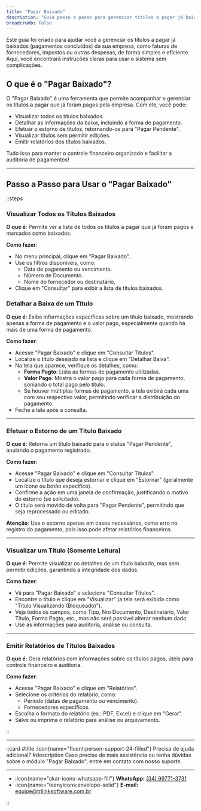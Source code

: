 ```yaml
---
title: "Pagar Baixado"
description: "Guia passo a passo para gerenciar títulos a pagar já baixados no sistema financeiro."
breadcrumb: false
---
```


Este guia foi criado para ajudar você a gerenciar os títulos a pagar já baixados (pagamentos concluídos) da sua empresa, como faturas de fornecedores, impostos ou outras despesas, de forma simples e eficiente. Aqui, você encontrará instruções claras para usar o sistema sem complicações.

## O que é o "Pagar Baixado"?

O "Pagar Baixado" é uma ferramenta que permite acompanhar e gerenciar os títulos a pagar que já foram pagos pela empresa. Com ele, você pode:
- Visualizar todos os títulos baixados.
- Detalhar as informações da baixa, incluindo a forma de pagamento.
- Efetuar o estorno de títulos, retornando-os para "Pagar Pendente".
- Visualizar títulos sem permitir edições.
- Emitir relatórios dos títulos baixados.

Tudo isso para manter o controle financeiro organizado e facilitar a auditoria de pagamentos!

---

## Passo a Passo para Usar o "Pagar Baixado"

::steps

### Visualizar Todos os Títulos Baixados

**O que é**: Permite ver a lista de todos os títulos a pagar que já foram pagos e marcados como baixados.

**Como fazer**:
- No menu principal, clique em "Pagar Baixado".
- Use os filtros disponíveis, como:
  - Data de pagamento ou vencimento.
  - Número de Documento.
  - Nome do fornecedor ou destinatário.
- Clique em "Consultar" para exibir a lista de títulos baixados.

### Detalhar a Baixa de um Título

**O que é**: Exibe informações específicas sobre um título baixado, mostrando apenas a forma de pagamento e o valor pago, especialmente quando há mais de uma forma de pagamento.

**Como fazer**:
- Acesse "Pagar Baixado" e clique em "Consultar Títulos".
- Localize o título desejado na lista e clique em "Detalhar Baixa".
- Na tela que aparece, verifique os detalhes, como:
  - **Forma Pagto**: Lista as formas de pagamento utilizadas.
  - **Valor Pago**: Mostra o valor pago para cada forma de pagamento, somando o total pago pelo título.
  - Se houver múltiplas formas de pagamento, a tela exibirá cada uma com seu respectivo valor, permitindo verificar a distribuição do pagamento.
- Feche a tela após a consulta.

---

### Efetuar o Estorno de um Título Baixado

**O que é**: Retorna um título baixado para o status "Pagar Pendente", anulando o pagamento registrado.

**Como fazer**:
- Acesse "Pagar Baixado" e clique em "Consultar Títulos".
- Localize o título que deseja estornar e clique em "Estornar" (geralmente um ícone ou botão específico).
- Confirme a ação em uma janela de confirmação, justificando o motivo do estorno (se solicitado).
- O título será movido de volta para "Pagar Pendente", permitindo que seja reprocessado ou editado.

**Atenção**: Use o estorno apenas em casos necessários, como erro no registro do pagamento, pois isso pode afetar relatórios financeiros.

---

### Visualizar um Título (Somente Leitura)

**O que é**: Permite visualizar os detalhes de um título baixado, mas sem permitir edições, garantindo a integridade dos dados.

**Como fazer**:
- Vá para "Pagar Baixado" e selecione "Consultar Títulos".
- Encontre o título e clique em "Visualizar" (a tela será exibida como "Título Visualizando (Bloqueado)").
- Veja todos os campos, como Tipo, Nro Documento, Destinatário, Valor Título, Forma Pagto, etc., mas não será possível alterar nenhum dado.
- Use as informações para auditoria, análise ou consulta.

---

### Emitir Relatórios de Títulos Baixados

**O que é**: Gera relatórios com informações sobre os títulos pagos, úteis para controle financeiro e auditoria.

**Como fazer**:
- Acesse "Pagar Baixado" e clique em "Relatórios".
- Selecione os critérios do relatório, como:
  - Período (datas de pagamento ou vencimento).
  - Fornecedores específicos.
- Escolha o formato do relatório (ex.: PDF, Excel) e clique em "Gerar".
- Salve ou imprima o relatório para análise ou arquivamento.


::

---

::card
#title
:icon{name="fluent:person-support-24-filled"} Precisa de ajuda adicional?
#description
Caso precise de mais assistência ou tenha dúvidas sobre o módulo "Pagar Baixado", entre em contato com nosso suporte.

---

- :icon{name="akar-icons-whatsapp-fill"} **WhatsApp:** [(34) 99771-3731](https://wa.me/trilinksoftware)
- :icon{name="teenyicons:envelope-solid"} **E-mail:** [equipe@trilinksoftware.com.br](mailto:equipe@trilinksoftware.com.br)

::